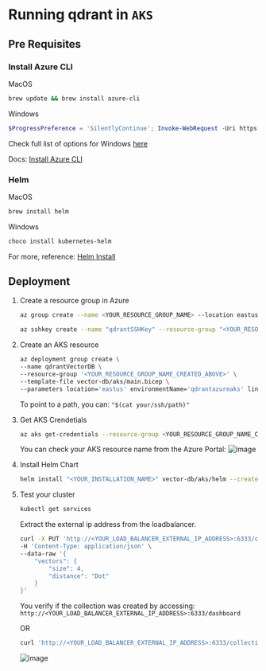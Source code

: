 # Running qdrant in `AKS`

## Pre Requisites

### Install Azure CLI

MacOS

```bash
brew update && brew install azure-cli
```

Windows

```powershell
$ProgressPreference = 'SilentlyContinue'; Invoke-WebRequest -Uri https://aka.ms/installazurecliwindows -OutFile .\AzureCLI.msi; Start-Process msiexec.exe -Wait -ArgumentList '/I AzureCLI.msi /quiet'; Remove-Item .\AzureCLI.msi
```

Check full list of options for Windows [here](https://learn.microsoft.com/en-us/cli/azure/install-azure-cli-windows?tabs=azure-cli)

Docs: [Install Azure CLI](https://learn.microsoft.com/en-us/cli/azure/install-azure-cli)

### Helm

MacOS

```bash
brew install helm
```

Windows

```powershell
choco install kubernetes-helm
```

For more, reference: [Helm Install](https://helm.sh/docs/intro/install/)

## Deployment

1. Create a resource group in Azure

    ```bash
    az group create --name <YOUR_RESOURCE_GROUP_NAME> --location eastus

    az sshkey create --name "qdrantSSHKey" --resource-group "<YOUR_RESOURCE_GROUP_NAME_CREATED_ABOVE>"
    ```

2. Create an AKS resource

    ```bash
    az deployment group create \
    --name qdrantVectorDB \
    --resource-group '<YOUR_RESOURCE_GROUP_NAME_CREATED_ABOVE>' \
    --template-file vector-db/aks/main.bicep \
    --parameters location='eastus' environmentName='qdrantazureaks' linuxAdminUsername='<YOUR_USERNAME>' sshRSAPublicKey='<YOUR_PUBLIC_SSH_KEY_CREATED_ABOVE>'
    ```

    To point to a path, you can: `"$(cat your/ssh/path)"`

3. Get AKS Crendetials

    ```bash
    az aks get-credentials --resource-group <YOUR_RESOURCE_GROUP_NAME_CREATED_ABOVE>  --name <YOUR_AKS_RESOURCE_NAME_CREATED_ABOVE>
    ```

    You can check your AKS resource name from the Azure Portal:
    ![image](https://github.com/kevinknights29/Deploy_Cloud_Based_LLM_Apps_in_Azure/assets/74464814/17e1b725-12e1-4be0-bd12-d38d7ab33b38)

4. Install Helm Chart

    ```bash
    helm install "<YOUR_INSTALLATION_NAME>" vector-db/aks/helm --create-namespace
    ```

5. Test your cluster

    ```bash
    kubectl get services
    ```

    Extract the external ip address from the loadbalancer.

    ```bash
    curl -X PUT 'http://<YOUR_LOAD_BALANCER_EXTERNAL_IP_ADDRESS>:6333/collections/test_collection' \
    -H 'Content-Type: application/json' \
    --data-raw '{
        "vectors": {
            "size": 4,
            "distance": "Dot"
        }
    }'
    ```

    You verify if the collection was created by accessing: `http://<YOUR_LOAD_BALANCER_EXTERNAL_IP_ADDRESS>:6333/dashboard`

    OR

    ```bash
    curl 'http://<YOUR_LOAD_BALANCER_EXTERNAL_IP_ADDRESS>:6333/collections/test_collection'
    ```

    ![image](https://github.com/kevinknights29/Deploy_Cloud_Based_LLM_Apps_in_Azure/assets/74464814/5eaf4d46-278d-43c3-b950-03443ff400f3)
